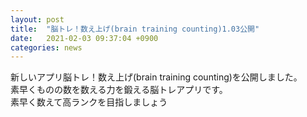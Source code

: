 ```yaml
---
layout: post
title:  "脳トレ！数え上げ(brain training counting)1.03公開"
date:   2021-02-03 09:37:04 +0900
categories: news
---
```


新しいアプリ脳トレ！数え上げ(brain training counting)を公開しました。  
素早くものの数を数える力を鍛える脳トレアプリです。  
素早く数えて高ランクを目指しましょう  

